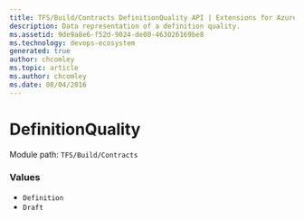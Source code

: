 ```yaml
---
title: TFS/Build/Contracts DefinitionQuality API | Extensions for Azure DevOps Services
description: Data representation of a definition quality.
ms.assetid: 9de9a8e6-f52d-9024-de00-463026169be8
ms.technology: devops-ecosystem
generated: true
author: chcomley
ms.topic: article
ms.author: chcomley
ms.date: 08/04/2016
---
```


# DefinitionQuality

Module path: `TFS/Build/Contracts`

### Values

* `Definition`
* `Draft`
